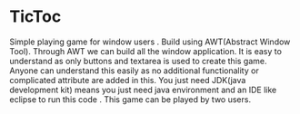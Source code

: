 # TicToc
Simple playing game for window users .
Build using AWT(Abstract Window Tool).
Through AWT we can build all the window application.
It is easy to understand as only buttons and textarea is used to create this game.
Anyone can understand this easily as no additional functionality or complicated attribute are added in this.
You just need JDK(java development kit) means you just need java environment and an IDE like eclipse to run this code .
This game can be played by two users.
